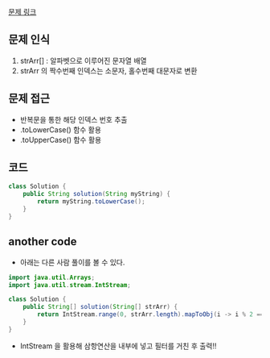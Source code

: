 [문제 링크](https://school.programmers.co.kr/learn/courses/30/lessons/181875)

## 문제 인식

1. strArr[] : 알파벳으로 이루어진 문자열 배열
2. strArr 의 짝수번째 인덱스는 소문자, 홀수번째 대문자로 변환

## 문제 접근

- 반복문을 통한 해당 인덱스 번호 추출
- .toLowerCase() 함수 활용
- .toUpperCase() 함수 활용

## 코드

```java
class Solution {
    public String solution(String myString) {
        return myString.toLowerCase();
    }
}
```

## another code

- 아래는 다른 사람 풀이를 볼 수 있다.

```java
import java.util.Arrays;
import java.util.stream.IntStream;

class Solution {
    public String[] solution(String[] strArr) {
        return IntStream.range(0, strArr.length).mapToObj(i -> i % 2 == 0 ? strArr[i].toLowerCase() : strArr[i].toUpperCase()).toArray(String[]::new);
    }
}
```

- IntStream 을 활용해 삼항연산을 내부에 넣고 필터를 거친 후 출력!!